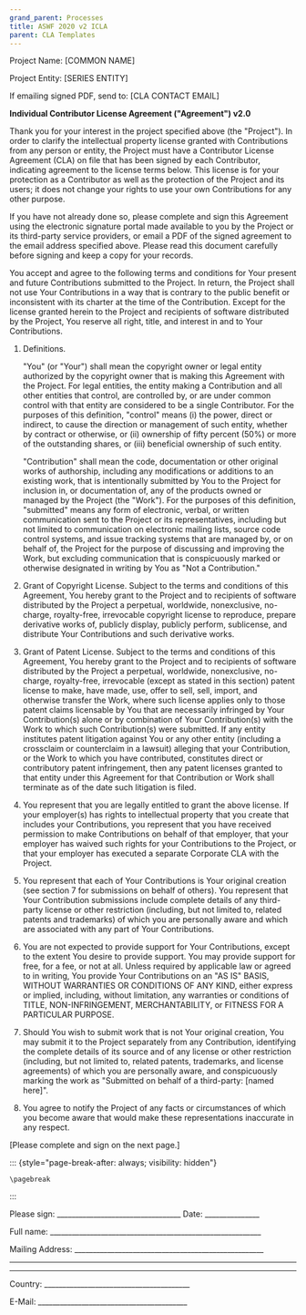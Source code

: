 ```yaml
---
grand_parent: Processes
title: ASWF 2020 v2 ICLA
parent: CLA Templates
---
```


Project Name: \[COMMON NAME\]

Project Entity: \[SERIES ENTITY\]

If emailing signed PDF, send to: \[CLA CONTACT EMAIL\]

**Individual Contributor License Agreement ("Agreement") v2.0**

Thank you for your interest in the project specified above (the
"Project"). In order to clarify the intellectual property license
granted with Contributions from any person or entity, the Project must
have a Contributor License Agreement (CLA) on file that has been signed
by each Contributor, indicating agreement to the license terms below.
This license is for your protection as a Contributor as well as the
protection of the Project and its users; it does not change your rights
to use your own Contributions for any other purpose.

If you have not already done so, please complete and sign this Agreement
using the electronic signature portal made available to you by the
Project or its third-party service providers, or email a PDF of the
signed agreement to the email address specified above. Please read this
document carefully before signing and keep a copy for your records.

You accept and agree to the following terms and conditions for Your
present and future Contributions submitted to the Project. In return,
the Project shall not use Your Contributions in a way that is contrary
to the public benefit or inconsistent with its charter at the time of
the Contribution. Except for the license granted herein to the Project
and recipients of software distributed by the Project, You reserve all
right, title, and interest in and to Your Contributions.

1.  Definitions.

    "You" (or "Your") shall mean the copyright owner or legal entity
    authorized by the copyright owner that is making this Agreement with
    the Project. For legal entities, the entity making a Contribution
    and all other entities that control, are controlled by, or are under
    common control with that entity are considered to be a single
    Contributor. For the purposes of this definition, "control"
    means (i) the power, direct or indirect, to cause the direction or
    management of such entity, whether by contract or otherwise, or (ii)
    ownership of fifty percent (50%) or more of the outstanding shares,
    or (iii) beneficial ownership of such entity.

    "Contribution" shall mean the code, documentation or other original
    works of authorship, including any modifications or additions to an
    existing work, that is intentionally submitted by You to the Project
    for inclusion in, or documentation of, any of the products owned or
    managed by the Project (the "Work"). For the purposes of this
    definition, "submitted" means any form of electronic, verbal, or
    written communication sent to the Project or its representatives,
    including but not limited to communication on electronic mailing
    lists, source code control systems, and issue tracking systems that
    are managed by, or on behalf of, the Project for the purpose of
    discussing and improving the Work, but excluding communication that
    is conspicuously marked or otherwise designated in writing by You as
    "Not a Contribution."

2.  Grant of Copyright License. Subject to the terms and conditions of
    this Agreement, You hereby grant to the Project and to recipients of
    software distributed by the Project a perpetual, worldwide,
    nonexclusive, no-charge, royalty-free, irrevocable copyright license
    to reproduce, prepare derivative works of, publicly display,
    publicly perform, sublicense, and distribute Your Contributions and
    such derivative works.

3.  Grant of Patent License. Subject to the terms and conditions of this
    Agreement, You hereby grant to the Project and to recipients of
    software distributed by the Project a perpetual, worldwide,
    nonexclusive, no-charge, royalty-free, irrevocable (except as stated
    in this section) patent license to make, have made, use, offer to
    sell, sell, import, and otherwise transfer the Work, where such
    license applies only to those patent claims licensable by You that
    are necessarily infringed by Your Contribution(s) alone or by
    combination of Your Contribution(s) with the Work to which such
    Contribution(s) were submitted. If any entity institutes patent
    litigation against You or any other entity (including a crossclaim
    or counterclaim in a lawsuit) alleging that your Contribution, or
    the Work to which you have contributed, constitutes direct or
    contributory patent infringement, then any patent licenses granted
    to that entity under this Agreement for that Contribution or Work
    shall terminate as of the date such litigation is filed.

4.  You represent that you are legally entitled to grant the above
    license. If your employer(s) has rights to intellectual property
    that you create that includes your Contributions, you represent that
    you have received permission to make Contributions on behalf of that
    employer, that your employer has waived such rights for your
    Contributions to the Project, or that your employer has executed a
    separate Corporate CLA with the Project.

5.  You represent that each of Your Contributions is Your original
    creation (see section 7 for submissions on behalf of others). You
    represent that Your Contribution submissions include complete
    details of any third-party license or other restriction (including,
    but not limited to, related patents and trademarks) of which you are
    personally aware and which are associated with any part of Your
    Contributions.

6.  You are not expected to provide support for Your Contributions,
    except to the extent You desire to provide support. You may provide
    support for free, for a fee, or not at all. Unless required by
    applicable law or agreed to in writing, You provide Your
    Contributions on an "AS IS" BASIS, WITHOUT WARRANTIES OR CONDITIONS
    OF ANY KIND, either express or implied, including, without
    limitation, any warranties or conditions of TITLE, NON-INFRINGEMENT,
    MERCHANTABILITY, or FITNESS FOR A PARTICULAR PURPOSE.

7.  Should You wish to submit work that is not Your original creation,
    You may submit it to the Project separately from any Contribution,
    identifying the complete details of its source and of any license or
    other restriction (including, but not limited to, related patents,
    trademarks, and license agreements) of which you are personally
    aware, and conspicuously marking the work as "Submitted on behalf of
    a third-party: \[named here\]".

8.  You agree to notify the Project of any facts or circumstances of
    which you become aware that would make these representations
    inaccurate in any respect.

\[Please complete and sign on the next page.\]

::: {style="page-break-after: always; visibility: hidden"}
```{=tex}
\pagebreak
```
:::

Please sign:
\_\_\_\_\_\_\_\_\_\_\_\_\_\_\_\_\_\_\_\_\_\_\_\_\_\_\_\_\_\_\_\_\_\_
Date: \_\_\_\_\_\_\_\_\_\_\_\_\_\_\_

Full name:
\_\_\_\_\_\_\_\_\_\_\_\_\_\_\_\_\_\_\_\_\_\_\_\_\_\_\_\_\_\_\_\_\_\_\_\_\_\_\_\_\_\_\_\_\_\_\_\_\_\_\_\_\_\_\_\_\_\_

Mailing Address:
\_\_\_\_\_\_\_\_\_\_\_\_\_\_\_\_\_\_\_\_\_\_\_\_\_\_\_\_\_\_\_\_\_\_\_\_\_\_\_\_\_\_\_\_\_\_\_\_\_\_\_\_

------------------------------------------------------------------------

------------------------------------------------------------------------

Country:
\_\_\_\_\_\_\_\_\_\_\_\_\_\_\_\_\_\_\_\_\_\_\_\_\_\_\_\_\_\_\_\_\_\_\_\_\_\_\_\_

E-Mail:
\_\_\_\_\_\_\_\_\_\_\_\_\_\_\_\_\_\_\_\_\_\_\_\_\_\_\_\_\_\_\_\_\_\_\_\_\_\_\_\_\_

